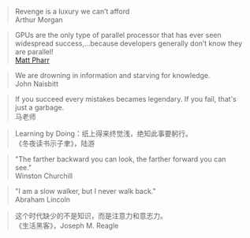 > Revenge is a luxury we can’t afford   
> Arthur Morgan

> GPUs are the only type of parallel processor that has ever seen widespread success,...because developers generally don’t know they are parallel!  
> [Matt Pharr](https://www.pharr.org/matt/talks/graphicshardware.pdf)

> We	are	drowning in information	and	starving	for	knowledge.  
> John	Naisbitt

> If you succeed every mistakes becames legendary. If you fail, that's just a garbage.   
> 马老师

> Learning by Doing：纸上得来终觉浅，绝知此事要躬行。  
> 《冬夜读书示子聿》，陆游

> "The farther backward you can look, the farther forward you can see."   
> Winston Churchill

> "I am a slow walker, but I never walk back."  
> Abraham Lincoln


> 这个时代缺少的不是知识，而是注意力和意志力。  
> 《生活黑客》，Joseph M. Reagle
